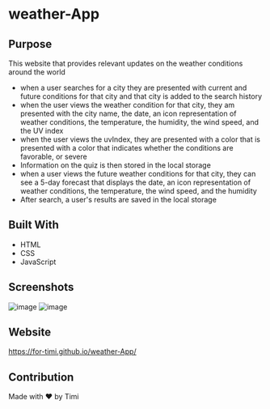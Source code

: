 # weather-App


## Purpose
This website that provides relevant updates on the weather conditions around the world


* when a user searches for a city they are presented with current and future conditions for that city and that city is added to the search history
* when the user views the weather condition for that city, they am presented with the city name, the date, an icon representation of weather conditions, the temperature, the humidity, the wind speed, and the UV index
* when the user views the uvIndex, they are presented with a color that is  presented with a color that indicates whether the conditions are favorable,  or severe
* Information on the quiz is then stored in the local storage
* when a user views the future weather conditions for that city, they can see a 5-day forecast that displays the date, an icon representation of weather conditions, the temperature, the wind speed, and the humidity
* After search, a user's results are saved in the local storage


## Built With
* HTML
* CSS
* JavaScript


## Screenshots

![image](https://user-images.githubusercontent.com/104241247/183561224-1a93e86a-4f73-41c9-b692-1460e73ef57a.png)
![image](https://user-images.githubusercontent.com/104241247/183554316-7679378c-0814-43ca-9fdd-4b559b4cbe04.png)


## Website
https://for-timi.github.io/weather-App/

## Contribution
Made with ❤️ by Timi
